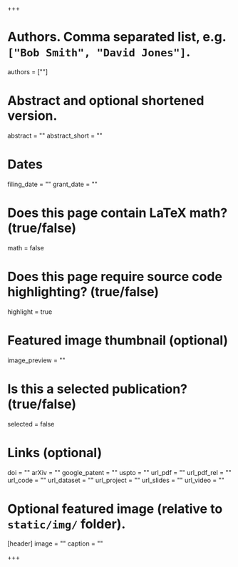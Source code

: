 +++

# Authors. Comma separated list, e.g. `["Bob Smith", "David Jones"]`.
authors = [""]

# Abstract and optional shortened version.
abstract = ""
abstract_short = ""

# Dates
filing_date = ""
grant_date = ""

# Does this page contain LaTeX math? (true/false)
math = false

# Does this page require source code highlighting? (true/false)
highlight = true

# Featured image thumbnail (optional)
image_preview = ""

# Is this a selected publication? (true/false)
selected = false

# Links (optional)
doi = ""
arXiv = ""
google_patent = ""
uspto = ""
url_pdf = ""
url_pdf_rel = ""
url_code = ""
url_dataset = ""
url_project = ""
url_slides = ""
url_video = ""

# Optional featured image (relative to `static/img/` folder).
[header]
image = ""
caption = ""

+++
